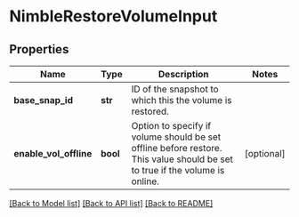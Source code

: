 # NimbleRestoreVolumeInput

## Properties
Name | Type | Description | Notes
------------ | ------------- | ------------- | -------------
**base_snap_id** | **str** | ID of the snapshot to which this the volume is restored. | 
**enable_vol_offline** | **bool** | Option to specify if volume should be set offline before restore. This value should be set to true if the volume is online. | [optional] 

[[Back to Model list]](../README.md#documentation-for-models) [[Back to API list]](../README.md#documentation-for-api-endpoints) [[Back to README]](../README.md)



